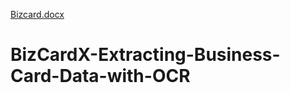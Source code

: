 [Bizcard.docx](https://github.com/AnandhiAnthiran93/BizCardX-Extracting-Business-Card-Data-with-OCR/files/14782282/Bizcard.docx)
# BizCardX-Extracting-Business-Card-Data-with-OCR
